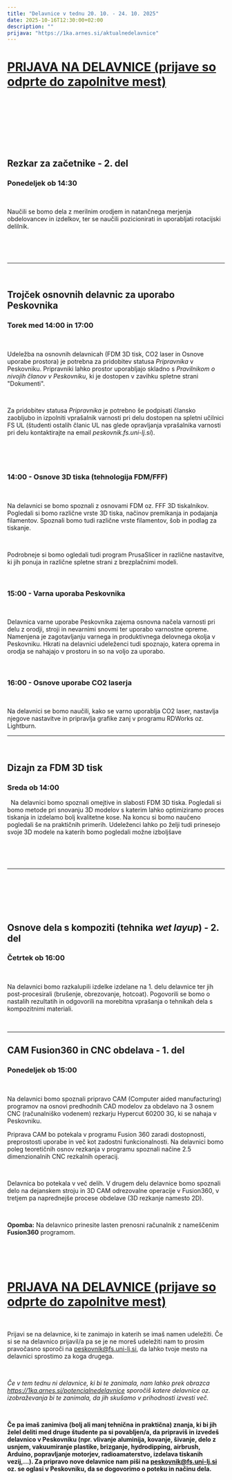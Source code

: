 ```yaml
---
title: "Delavnice v tednu 20. 10. - 24. 10. 2025"
date: 2025-10-16T12:30:00+02:00
description: ""
prijava: "https://1ka.arnes.si/aktualnedelavnice"
---
```


# [PRIJAVA NA DELAVNICE (prijave so odprte do zapolnitve mest)](https://1ka.arnes.si/aktualnedelavnice)

&nbsp;

&nbsp;

&nbsp;


&nbsp;

## Rezkar za začetnike - 2. del

### Ponedeljek ob 14:30

&nbsp;

Naučili se bomo dela z merilnim orodjem in natančnega merjenja obdelovancev in izdelkov, ter se naučili pozicionirati in uporabljati rotacijski delilnik.

&nbsp;


&nbsp;


---

&nbsp;

## Trojček osnovnih delavnic za uporabo Peskovnika

### Torek med 14:00 in 17:00


&nbsp;

Udeležba na osnovnih delavnicah (FDM 3D tisk, CO2 laser in Osnove uporabe prostora) je potrebna za pridobitev statusa _Pripravnika_ v Peskovniku. Pripravniki lahko prostor uporabljajo skladno s _Pravilnikom o nivojih članov v Peskovniku_, ki je dostopen v zavihku spletne strani "Dokumenti".  

&nbsp;

Za pridobitev statusa _Pripravnika_ je potrebno še podpisati člansko zaobljubo in izpolniti vprašalnik varnosti pri delu dostopen na spletni učilnici FS UL (študenti ostalih članic UL nas glede opravljanja vprašalnika varnosti pri delu kontaktirajte na email *peskovnik.fs.uni-lj.si*). 

&nbsp;


&nbsp;

### 14:00 - Osnove 3D tiska (tehnologija FDM/FFF)

&nbsp;

Na delavnici se bomo spoznali z osnovami FDM oz. FFF 3D tiskalnikov. Pogledali si bomo različne vrste 3D tiska, načinov premikanja in podajanja filamentov. Spoznali bomo tudi različne vrste filamentov, šob in podlag za tiskanje.

&nbsp;

Podrobneje si bomo ogledali  tudi program PrusaSlicer in različne nastavitve, ki jih ponuja in različne spletne strani z brezplačnimi modeli. 

&nbsp;

### 15:00 - Varna uporaba Peskovnika

&nbsp;

Delavnica varne uporabe Peskovnika zajema osnovna načela varnosti pri delu z orodji, stroji in nevarnimi snovmi ter uporabo varnostne opreme. Namenjena je zagotavljanju varnega in produktivnega delovnega okolja v Peskovniku. Hkrati na delavnici udeleženci tudi spoznajo, katera oprema in orodja se nahajajo v prostoru in so na voljo za uporabo. 

&nbsp;

### 16:00 - Osnove uporabe CO2 laserja

&nbsp;

Na delavnici se bomo naučili, kako se varno uporablja CO2 laser, nastavlja njegove nastavitve in pripravlja grafike zanj v programu RDWorks oz. Lightburn. 



---



&nbsp;

## Dizajn za FDM 3D tisk

### Sreda ob 14:00

&nbsp;
Na delavnici bomo spoznali omejtive in slabosti FDM 3D tiska. Pogledali si bomo metode pri snovanju 3D modelov s katerim lahko optimiziramo proces tiskanja in izdelamo bolj kvalitetne kose. Na koncu si bomo naučeno pogledali še na praktičnih primerih. Udeleženci lahko po želji tudi prinesejo svoje 3D modele na katerih bomo pogledali možne izboljšave


&nbsp;

&nbsp;


---
&nbsp;

&nbsp;

&nbsp;

## Osnove dela s kompoziti (tehnika *wet layup*) - 2. del 

### Četrtek ob 16:00

&nbsp;

Na delavnici bomo razkalupili izdelke izdelane na 1. delu delavnice ter jih post-procesirali (brušenje, obrezovanje, hotcoat). Pogovorili se bomo o nastalih rezultatih in odgovorili na morebitna vprašanja o tehnikah dela s kompozitnimi materiali.

&nbsp;

---

## CAM Fusion360 in CNC obdelava - 1. del

### Ponedeljek ob 15:00

&nbsp;

Na delavnici bomo spoznali pripravo CAM (Computer aided manufacturing) programov na osnovi predhodnih CAD modelov za obdelavo na 3 osnem CNC (računalniško vodenem) rezkarju Hypercut 60200 3G, ki se nahaja v Peskovniku. 

Priprava CAM bo potekala v programu Fusion 360 zaradi dostopnosti, preprostosti uporabe in več kot zadostni funkcionalnosti. Na delavnici bomo poleg teoretičnih osnov rezkanja v programu spoznali načine 2.5 dimenzionalnih CNC rezkalnih operacij. 

&nbsp;

Delavnica bo potekala v več delih. V drugem delu delavnice bomo spoznali delo na dejanskem stroju in 3D CAM odrezovalne operacije v Fusion360, v tretjem pa naprednejše procese obdelave (3D rezkanje namesto 2D).   

&nbsp;

**Opomba:** Na delavnico prinesite lasten prenosni računalnik z nameščenim **Fusion360** programom.

&nbsp;


&nbsp;





# [PRIJAVA NA DELAVNICE (prijave so odprte do zapolnitve mest)](https://1ka.arnes.si/aktualnedelavnice)

&nbsp;

Prijavi se na delavnice, ki te zanimajo in katerih se imaš namen udeležiti.
Če si se na delavnico prijavil/a pa se je ne moreš udeležiti nam to prosim pravočasno sporoči na [peskovnik@fs.uni-lj.si](mailto:peskovnik@fs.uni-lj.si), da lahko tvoje mesto na delavnici sprostimo za koga drugega.

&nbsp;

*Če v tem tednu ni delavnice, ki bi te zanimala, nam lahko prek obrazca https://1ka.arnes.si/potencialnedelavnice sporočiš katere delavnice oz. izobraževanja bi te zanimala, da jih skušamo v prihodnosti izvesti več.*

&nbsp;

**Če pa imaš zanimiva (bolj ali manj tehnična in praktična) znanja, ki bi jih želel deliti med druge študente pa si povabljen/a, da pripraviš in izvedeš delavnico v Peskovniku (npr. vlivanje aluminija, kovanje, šivanje, delo z usnjem, vakuumiranje plastike, brizganje, hydrodipping, airbrush, Arduino, popravljanje motorjev, radioamaterstvo, izdelava tiskanih vezij,...). Za pripravo nove delavnice nam piši na [peskovnik@fs.uni-lj.si](mailto:peskovnik@fs.uni-lj.si) oz. se oglasi v Peskovniku, da se dogovorimo o poteku in načinu dela.**

